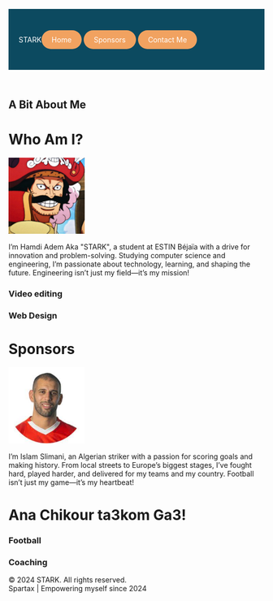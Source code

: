 <html lang="en">
 <head>
  <meta charset="utf-8"/>
  <meta content="width=device-width, initial-scale=1.0" name="viewport"/>
  <title>
   STARK Portfolio
  </title>
  <script src="https://cdn.tailwindcss.com">
  </script>
  <link href="https://cdnjs.cloudflare.com/ajax/libs/font-awesome/5.15.3/css/all.min.css" rel="stylesheet"/>
</head>
<style>
    .header {
    background-color: #0C4A60; /* Set header color */
    color: #FFFFFF; /* Optional: Set text color for better contrast */
    padding: 20px; /* Add some padding */
    height: 80px; /* Set a fixed height for the header */
    display: flex; /* Use flexbox for alignment */
    align-items: center; /* Center items vertically */
}
.nav-link {
    display: inline-block; /* Make the link behave like a block element */
    padding: 10px 20px; /* Add padding for a button-like appearance */
    border-radius: 25px; /* Make the corners rounded */
    background-color: #F1A260; /* Set the background color */
    color: #FFFFFF; /* Set text color to white for contrast */
    transition: background-color 0.3s ease, transform 0.3s ease; /* Add transition for smooth effect */
    text-decoration: none; /* Remove underline from links */
}

.nav-link:hover {
    background-color: #D89A4D; /* Darker shade for hover effect */
    transform: scale(1.05); /* Slightly scale up on hover */
}
</style>
 <body class="bg-[#0C4A60] text-white font-sans">
    <header class="header"> <!-- Updated class to 'header' -->
        <div class="flex items-center mr-8">
            <div class="text-2xl font-bold text-custom-lighter">STARK</div>
        </div>
        <nav class="flex-grow flex justify-center space-x-4">
            <a href="#Home" class="nav-link">Home</a>
            <a href="#Sponsors" class="nav-link">Sponsors</a>
            <a href="#contact" class="nav-link">Contact Me</a>
        </nav>
    </header>
  <div id="Home" class="text-center py-10">
   <h2 class="text-sm uppercase tracking-widest">
    A Bit About Me
   </h2>
   <h1 class="text-5xl font-bold text-white mt-2">
    Who Am I?
   </h1>
   <div class="mt-6">
    <img src="𝐆𝐨𝐥 𝐃_ 𝐑𝐨𝐠𝐞𝐫.jpg" alt="Portrait of a person" class="rounded-full border-4 border-[#F15A24] mx-auto" height="150" src="https://storage.googleapis.com/a1aa/image/1f5kETc5jv0VKyx5cEaFzCpCIQeZUEsCeJBcp8xAId4KbJ5nA.jpg" width="150"/>
   </div>
   <p class="mt-6 max-w-2xl mx-auto text-gray-300">
    I’m Hamdi Adem Aka "STARK", a student at ESTIN Béjaïa with a drive for innovation and problem-solving. Studying computer science and engineering, I’m passionate about technology, learning, and shaping the future. Engineering isn’t just my field—it’s my mission!
   </p>
  </div>
  <div class="grid grid-cols-1 sm:grid-cols-2 gap-6 px-6 pb-10">
   <div class="bg-white text-black rounded-lg p-6 text-center">
    <i class="fas fa-paint-brush text-4xl text-[#F15A24] mb-4">
    </i>
    <h3 class="text-xl font-semibold text-[#F15A24]">
     Video editing
    </h3>
   </div>
   <div class="bg-white text-black rounded-lg p-6 text-center">
    <i class="fas fa-desktop text-4xl text-[#F15A24] mb-4">
    </i>
    <h3 class="text-xl font-semibold text-[#F15A24]">
     Web Design
    </h3>
   </div>
  </div>
  <div id="Sponsors" class="text-center py-10">
   <h1 class="text-5xl font-bold text-white mt-2">
    Sponsors
   </h1>
   <div class="mt-6">
    <img src="images.jpeg" alt="Portrait of a person" class="rounded-full border-4 border-[#F15A24] mx-auto" height="150" src="https://storage.googleapis.com/a1aa/image/1f5kETc5jv0VKyx5cEaFzCpCIQeZUEsCeJBcp8xAId4KbJ5nA.jpg" width="150"/>
   </div>
   <p class="mt-6 max-w-2xl mx-auto text-gray-300">
    I’m Islam Slimani, an Algerian striker with a passion for scoring goals and making history. From local streets to Europe’s biggest stages, I’ve fought hard, played harder, and delivered for my teams and my country. Football isn’t just my game—it’s my heartbeat!
   </p>
   <h1 class="text-4xl font-bold text-custom-dark">Ana Chikour ta3kom Ga3!</h1>
  </div>
  <div class="grid grid-cols-1 sm:grid-cols-2 gap-6 px-6 pb-10">
   <div class="bg-white text-black rounded-lg p-6 text-center">
    <i class="fas fa-futbol text-4xl text-[#F15A24] mb-4">
    </i>
    <h3 class="text-xl font-semibold text-[#F15A24]">
     Football
    </h3>
   </div>
   <div class="bg-white text-black rounded-lg p-6 text-center">
    <i class="fas fa-chalkboard-teacher text-4xl text-[#F15A24] mb-4">
    </i>
    <h3 class="text-xl font-semibold text-[#F15A24]">
     Coaching
    </h3>
   </div>
  </div>
  <footer id="contact" class="footer"> <!-- Updated class to 'footer' -->
    <div class="p-4 flex flex-col justify-center items-center space-y-2"> <!-- Changed to flex-col for vertical alignment -->
        <div class="flex justify-center items-center space-x-4">
            <a href="https://www.instagram.com/ha_adex_1st/" class="text-custom-lighter"><i class="fab fa-instagram"></i></a>
        </div>
        <p class="text-custom-lighter text-center">© 2024 STARK. All rights reserved.<br>Spartax | Empowering myself since 2024</p> <!-- Added copyright notice -->
    </div>
</footer>
 </body>
</html>
